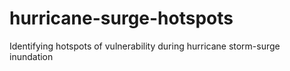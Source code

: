 # hurricane-surge-hotspots
Identifying hotspots of vulnerability during hurricane storm-surge inundation
